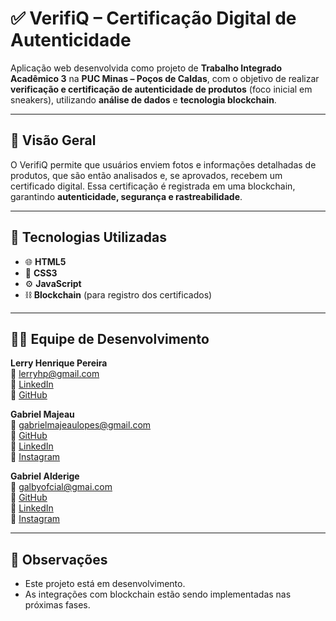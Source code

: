 # ✅ VerifiQ – Certificação Digital de Autenticidade

Aplicação web desenvolvida como projeto de **Trabalho Integrado Acadêmico 3** na **PUC Minas – Poços de Caldas**, com o objetivo de realizar **verificação e certificação de autenticidade de produtos** (foco inicial em sneakers), utilizando **análise de dados** e **tecnologia blockchain**.

---

## 🧠 Visão Geral

O VerifiQ permite que usuários enviem fotos e informações detalhadas de produtos, que são então analisados e, se aprovados, recebem um certificado digital. Essa certificação é registrada em uma blockchain, garantindo **autenticidade, segurança e rastreabilidade**.

---

## 🚀 Tecnologias Utilizadas

- 🌐 **HTML5**  
- 🎨 **CSS3**  
- ⚙️ **JavaScript**   
- ⛓️ **Blockchain** (para registro dos certificados)  

---


## 👨‍💻 Equipe de Desenvolvimento

**Lerry Henrique Pereira**  
📧 [lerryhp@gmail.com](mailto:lerryhp@gmail.com)  
🔗 [LinkedIn](https://www.linkedin.com/in/lerryhp/)  
🔗 [GitHub](https://github.com/LerryHP)

**Gabriel Majeau**  
📧 [gabrielmajeaulopes@gmail.com](mailto:gabrielmajeaulopes@gmail.com)  
🔗 [GitHub](https://github.com/gabmajeau)  
🔗 [LinkedIn](https://www.linkedin.com/in/gabriel-felipe-majeau-lopes-279892197)  
📸 [Instagram](https://instagram.com/gabrielmajeau?igshid=OGQ5ZDc2ODk2ZA==)

**Gabriel Alderige**  
📧 [galbyofcial@gmai.com](mailto:galbyoficial@gail.com)  
🔗 [GitHub](https://github.com/GabrielAlderige)  
🔗 [LinkedIn](https://www.linkedin.com/in/gabrielalderige/)  
📸 [Instagram](https://www.instagram.com/gabcarvalhomelo/)

---

## 📌 Observações

- Este projeto está em desenvolvimento.  
- As integrações com blockchain estão sendo implementadas nas próximas fases.

